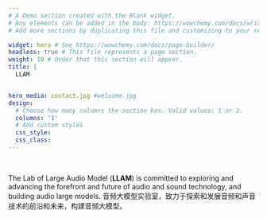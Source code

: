 ```yaml
---
# A Demo section created with the Blank widget.
# Any elements can be added in the body: https://wowchemy.com/docs/writing-markdown-latex/
# Add more sections by duplicating this file and customizing to your requirements.

widget: hero # See https://wowchemy.com/docs/page-builder/
headless: true # This file represents a page section.
weight: 10 # Order that this section will appear.
title: |
  LLAM


hero_media: contact.jpg #welcome.jpg
design:
  # Choose how many columns the section has. Valid values: 1 or 2.
  columns: '1'
  # Add custom styles
  css_style:
  css_class:
---
```


<br>

The Lab of Large Audio Model (**LLAM**) is committed to exploring and advancing the forefront and future of audio and sound technology, and building audio large models.
音频大模型实验室，致力于探索和发展音频和声音技术的前沿和未来，构建音频大模型。

